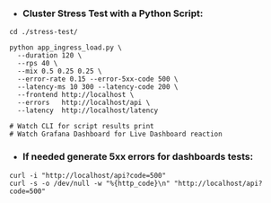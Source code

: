 - ### Cluster Stress Test with a Python Script:
```
cd ./stress-test/

python app_ingress_load.py \
  --duration 120 \
  --rps 40 \
  --mix 0.5 0.25 0.25 \
  --error-rate 0.15 --error-5xx-code 500 \
  --latency-ms 10 300 --latency-code 200 \
  --frontend http://localhost \
  --errors   http://localhost/api \
  --latency  http://localhost/latency

# Watch CLI for script results print
# Watch Grafana Dashboard for Live Dashboard reaction
```
- ### If needed generate 5xx errors for dashboards tests:
```
curl -i "http://localhost/api?code=500"
curl -s -o /dev/null -w "%{http_code}\n" "http://localhost/api?code=500"
```
